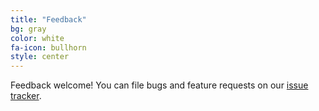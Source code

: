 ```yaml
---
title: "Feedback"
bg: gray
color: white
fa-icon: bullhorn
style: center
---
```


Feedback welcome! You can file bugs and feature requests on our
[issue tracker](https://github.com/dart-atom/dartlang/issues).
